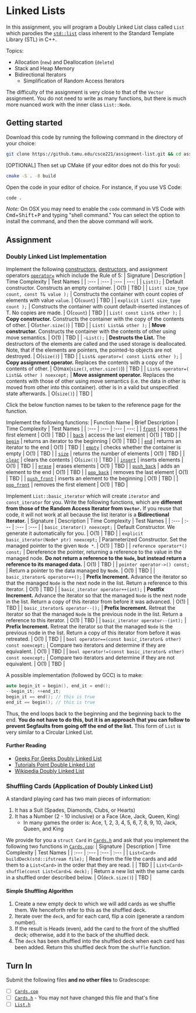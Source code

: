 # Linked Lists
In this assignment, you will program a Doubly Linked List class called `List` which parodies the [`std::list`](https://en.cppreference.com/w/cpp/container/list) class inherent to the Standard Template Library (STL) in C++.

Topics:

- Allocation (`new`) and Deallocation (`delete`)
- Stack and Heap Memory
- Bidirectional Iterators
  - Simplification of Random Access Iterators

The difficulty of the assignment is very close to that of the `Vector` assignment. You do not need to write as many functions, but there is much more nuanced work with the inner class `List::Node`.
## Getting started
Download this code by running the following command in the directory of your choice:
```sh
git clone https://github.tamu.edu/csce221/assignment-list.git && cd assignment-list
```
[OPTIONAL] Then set up CMake (if your editor does not do this for you):
```sh
cmake -S . -B build
```
Open the code in your editor of choice. For instance, if you use VS Code:
```sh
code .
```
*Note:* On OSX you may need to enable the `code` command in VS Code with <kbd>Cmd</kbd>+<kbd>Shift</kbd>+<kbd>P</kbd> and typing "shell command." You can select the option to install the command, and then the above command will work.
## Assignment
### Doubly Linked List Implementation
Implement the following [constructors](https://en.cppreference.com/w/cpp/container/list/list), [destructors](https://en.cppreference.com/w/cpp/container/list/%7Elist), and assignment operators [`operator=`](https://en.cppreference.com/w/cpp/container/list/operator%3D) which include the Rule of 5:
| Signature | Description | Time Complexity | Test Names |
| :--- | :--- | :--- | ---: |
| `List();` | Default constructor. Constructs an empty container.                                             | O(1) | TBD |
| `List( size_type count, const T& value );` | Constructs the container with count copies of elements with value `value`.                      | O(`count`) | TBD |
| `explicit List( size_type count );` | Constructs the container with count default-inserted instances of T. No copies are made.        | O(`count`) | TBD |
| `List( const List& other );` | **Copy constructor.** Constructs the container with the copy of the contents of other.          | O(`other.size()`) | TBD |
| `List( List&& other );` | **Move constructor.** Constructs the container with the contents of other using move semantics. | O(1) | TBD |
| `~List();` | **Destructs the List.** The destructors of the elements are called and the used storage is deallocated. Note, that if the elements are pointers, the pointed-to objects are not destroyed. | O(`size()`) | TBD |
| `List& operator=( const List& other );` | **Copy assignment operator.** Replaces the contents with a copy of the contents of other.  | O(max(`size()`, `other.size()`)) | TBD |
| `List& operator=( List&& other ) noexcept;` | **Move assignment operator.** Replaces the contents with those of other using move semantics (i.e. the data in other is moved from other into this container). other is in a valid but unspecified state afterwards.  | O(`size()`) | TBD |

Click the below function names to be taken to the reference page for the function.

Implement the following functions:
| Function Name | Brief Description | Time Complexity | Test Names |
| :--- | :--- | :--- | ---: |
| [`front`](https://en.cppreference.com/w/cpp/container/list/front) | access the first element | O(1) | TBD |
| [`back`](https://en.cppreference.com/w/cpp/container/list/back) | access the last element | O(1) | TBD |
| [`begin`](https://en.cppreference.com/w/cpp/container/list/begin) | returns an iterator to the beginning | O(1) | TBD |
| [`end`](https://en.cppreference.com/w/cpp/container/list/end) | returns an iterator to the end | O(1) | TBD |
| [`empty`](https://en.cppreference.com/w/cpp/container/list/empty) | checks whether the container is empty | O(1) | TBD |
| [`size`](https://en.cppreference.com/w/cpp/container/list/size) | returns the number of elements | O(1) | TBD |
| [`clear`](https://en.cppreference.com/w/cpp/container/list/clear) | clears the contents | O(`size()`) | TBD |
| [`insert`](https://en.cppreference.com/w/cpp/container/list/insert) | inserts elements | O(1) | TBD |
| [`erase`](https://en.cppreference.com/w/cpp/container/list/erase) | erases elements | O(1) | TBD |
| [`push_back`](https://en.cppreference.com/w/cpp/container/list/push_back) | adds an element to the end | O(1) | TBD |
| [`pop_back`](https://en.cppreference.com/w/cpp/container/list/pop_back) | removes the last element | O(1) | TBD |
| [`push_front`](https://en.cppreference.com/w/cpp/container/list/push_front) | inserts an element to the beginning | O(1) | TBD |
| [`pop_front`](https://en.cppreference.com/w/cpp/container/list/pop_front) | removes the first element | O(1) | TBD |

Implement `List::basic_iterator` which will create `iterator` and `const_iterator` for you. Write the following functions, which are **different from those of the Random Access Iterator from `Vector`.** If you reuse that code, it will not work at all because the list iterator is a **Bidirectional Iterator.**
| Signature | Description | Time Complexity | Test Names |
| :--- | :--- | :--- | :--- |
| `basic_iterator() noexcept;` | Default Constructor. We generate it automatically for you. | O(1) | TBD |
| `explicit basic_iterator(Node* ptr) noexcept;` | Parameterized Constructor. Set the managed pointer to the given `Node *`. | O(1) | TBD |
| `reference operator*() const;` | Dereference the pointer, returning a reference to the value in the managed node. **Do not return a reference to the `Node`, but instead return a reference to its managed data.** | O(1) | TBD |
| `pointer operator->() const;` | Return a pointer to the data managed by `Node`. | O(1) | TBD |
| `basic_iterator& operator++();` | **Prefix Increment.** Advance the iterator so that the managed `Node` is the next node in the list. Return a reference to this iterator. | O(1) | TBD |
| `basic_iterator operator++(int);` | **Postfix Increment.** Advance the iterator so that the managed `Node` is the next node in the list. Return a copy of this iterator from before it was advanced. | O(1) | TBD |
| `basic_iterator& operator--();` | **Prefix Increment.** Retreat the iterator so that the managed `Node` is the previous node in the list. Return a reference to this iterator. | O(1) | TBD |
| `basic_iterator operator--(int);` | **Prefix Increment.** Retreat the iterator so that the managed `Node` is the previous node in the list. Return a copy of this iterator from before it was retreated. | O(1) | TBD |
| `bool operator==(const basic_iterator& other) const noexcept;` | Compare two iterators and determine if they are equivalent. | O(1) | TBD |
| `bool operator!=(const basic_iterator& other) const noexcept;` | Compare two iterators and determine if they are not equivalent. | O(1) | TBD |

A possible implementation (followed by GCC) is to make:
```cpp
auto begin_it = begin(), end_it = end();
--begin_it; ++end_it;
begin_it == end(); // this is true
end_it == begin(); // this is true
```
Thus, the end loops back to the beginning and the beginning back to the end. **You do not have to do this, but it is an approach that you can follow to prevent Segfaults from going off the end of the list.** This form of `List` is very similar to a Circular Linked List.

#### Further Reading
- [Geeks For Geeks Doubly Linked List](https://www.geeksforgeeks.org/doubly-linked-list/)
- [Tutorials Point Double Linked List](https://www.tutorialspoint.com/data_structures_algorithms/doubly_linked_list_algorithm.htm)
- [Wikipedia Doubly Linked List](https://en.wikipedia.org/wiki/Doubly_linked_list)

### Shuffling Cards (Application of Doubly Linked List)

A standard playing card has two main pieces of information:
1. It has a Suit (Spades, Diamonds, Clubs, or Hearts)
2. It has a Number (2 - 10 inclusive) or a Face (Ace, Jack, Queen, King)
   - In many games the order is: Ace, 1, 2, 3, 4, 5, 6, 7, 8, 9, 10, Jack, Queen, and King

We provide for you a `struct Card` in [`Cards.h`](./src/Cards.h) and ask that you implement the following two functions in [`Cards.cpp`](./src/Cards.cpp):
| Signature | Description | Time Complexity | Test Names |
| :--- | :--- | :--- | :--- |
| `List<Card> buildDeck(std::ifstream file);` | Read from the file the cards and add them to a `List<Card>` in the order that they are read. |  | TBD |
| `List<Card> shuffle(const List<Card>& deck);` | Return a new list with the same cards in a shuffled order described below. | O(`deck.size()`) | TBD |

#### Simple Shuffling Algorithm
1. Create a new empty deck to which we will add cards as we shuffle them. We henceforth refer to this as the shuffled deck.
2. Iterate over the `deck`, and for each card, flip a coin (generate a random number).
3. If the result is Heads (even), add the card to the front of the shuffled deck; otherwise, add it to the back of the shuffled deck.
4. The `deck` has been shuffled into the shuffled deck when each card has been added. Return this shuffled deck from the `shuffle` function.

## Turn In
Submit the following files **and no other files** to Gradescope:
- [ ] [`Cards.cpp`](src/Cards.cpp)
- [ ] [`Cards.h`](src/Cards.h) - You may not have changed this file and that's fine
- [ ] [`List.h`](src/List.h)
